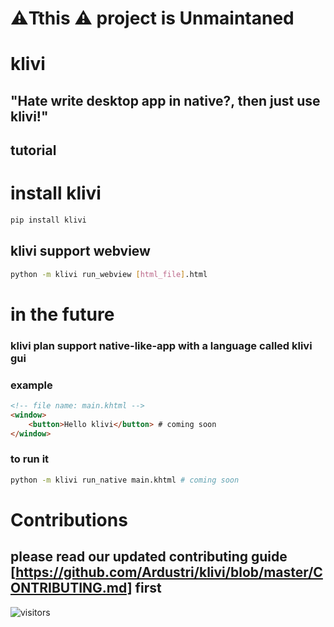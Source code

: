 # ⚠️Tthis ⚠️ project is Unmaintaned

# klivi

## "Hate write desktop app in native?, then just use klivi!"

## tutorial
 
# install klivi
 
```sh
pip install klivi
```

## klivi support webview

```sh
python -m klivi run_webview [html_file].html
```

# in the future

### klivi plan support native-like-app with a language called klivi gui

### example

```html
<!-- file name: main.khtml -->
<window>
    <button>Hello klivi</button> # coming soon
</window>
```

### to run it

```sh
python -m klivi run_native main.khtml # coming soon
```

# Contributions
  
## please read our updated contributing guide [https://github.com/Ardustri/klivi/blob/master/CONTRIBUTING.md] first

![visitors](https://visitor-badge.glitch.me/badge?page_id=ardustri.klivi)
